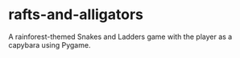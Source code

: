 # rafts-and-alligators
 A rainforest-themed Snakes and Ladders game with the player as a capybara using Pygame.
